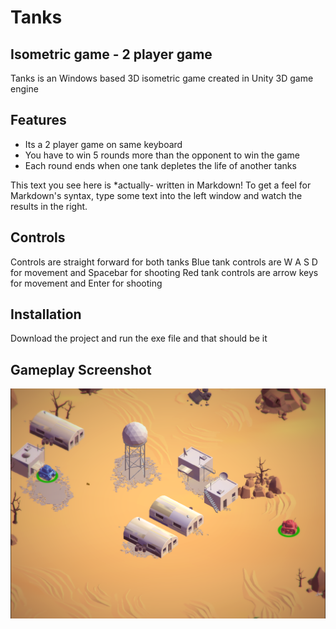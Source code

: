 # Tanks
## Isometric game - 2 player game

Tanks is an Windows based 3D isometric game created in Unity 3D game engine

## Features

- Its a 2 player game on same keyboard
- You have to win 5 rounds more than the opponent to win the game 
- Each round ends when one tank depletes the life of another tanks

This text you see here is *actually- written in Markdown! To get a feel
for Markdown's syntax, type some text into the left window and
watch the results in the right.

## Controls 

Controls are straight forward for both tanks 
Blue tank controls are W A S D for movement and Spacebar for shooting 
Red tank controls are arrow keys for movement and Enter for shooting

## Installation

Download the project and run the exe file and that should be it 

## Gameplay Screenshot

![alt text](./docs/Tanks_screenshot.png)
